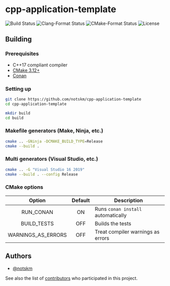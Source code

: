 # cpp-application-template

![Build Status](https://github.com/notskm/cpp-application-template/workflows/CI/badge.svg)
![Clang-Format Status](https://github.com/notskm/cpp-application-template/workflows/clang-format/badge.svg)
![CMake-Format Status](https://github.com/notskm/cpp-application-template/workflows/cmake-format/badge.svg)
![License](https://img.shields.io/github/license/notskm/cpp-application-template)

## Building

### Prerequisites

* C++17 compliant compiler
* [CMake 3.12+](https://cmake.org/download/)
* [Conan](https://conan.io/downloads.html)

### Setting up

```sh
git clone https://github.com/notskm/cpp-application-template
cd cpp-application-template
```

```sh
mkdir build
cd build
```

### Makefile generators (Make, Ninja, etc.)

```sh
cmake .. -GNinja -DCMAKE_BUILD_TYPE=Release
cmake --build .
```

### Multi generators (Visual Studio, etc.)

```sh
cmake .. -G "Visual Studio 16 2019"
cmake --build . --config Release
```

### CMake options

|       Option       | Default | Description                        |
| :----------------: | :-----: | ---------------------------------- |
|     RUN_CONAN      |   ON    | Runs `conan install` automatically |
|    BUILD_TESTS     |   OFF   | Builds the tests                   |
| WARNINGS_AS_ERRORS |   OFF   | Treat compiler warnings as errors  |

## Authors

* [@notskm](https://github.com/notskm)

See also the list of [contributors](https://github.com/notskm/cpp-application-template) who participated in this project.
